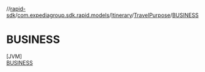 //[rapid-sdk](../../../../../index.md)/[com.expediagroup.sdk.rapid.models](../../../index.md)/[Itinerary](../../index.md)/[TravelPurpose](../index.md)/[BUSINESS](index.md)

# BUSINESS

[JVM]\
[BUSINESS](index.md)
